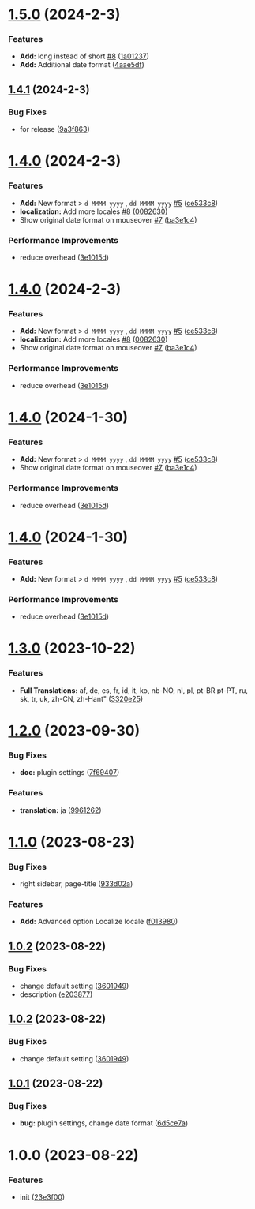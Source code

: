 # [1.5.0](https://github.com/YU000jp/logseq-plugin-flex-date-format/compare/v1.4.1...v1.5.0) (2024-2-3)


### Features

* **Add:**  long instead of short [#8](https://github.com/YU000jp/logseq-plugin-flex-date-format/issues/8) ([1a01237](https://github.com/YU000jp/logseq-plugin-flex-date-format/commit/1a01237eb33b0026e7810cab93990f9b828511a3))
* **Add:** Additional date format ([4aae5df](https://github.com/YU000jp/logseq-plugin-flex-date-format/commit/4aae5df34d9c21f65b31a12ec15d8e0ad4d7452f))

## [1.4.1](https://github.com/YU000jp/logseq-plugin-flex-date-format/compare/v1.4.0...v1.4.1) (2024-2-3)


### Bug Fixes

* for release ([9a3f863](https://github.com/YU000jp/logseq-plugin-flex-date-format/commit/9a3f86395549a3220181de81bdbd8294f0f56720))

# [1.4.0](https://github.com/YU000jp/logseq-plugin-flex-date-format/compare/v1.3.0...v1.4.0) (2024-2-3)


### Features

* **Add:** New format > `d MMMM yyyy` , `dd MMMM yyyy` [#5](https://github.com/YU000jp/logseq-plugin-flex-date-format/issues/5) ([ce533c8](https://github.com/YU000jp/logseq-plugin-flex-date-format/commit/ce533c8337688006bfc97944cd0a724fcc042137))
* **localization:** Add more locales [#8](https://github.com/YU000jp/logseq-plugin-flex-date-format/issues/8) ([0082630](https://github.com/YU000jp/logseq-plugin-flex-date-format/commit/00826307fea414cd681de966f54f049c9776eceb))
* Show original date format on mouseover [#7](https://github.com/YU000jp/logseq-plugin-flex-date-format/issues/7) ([ba3e1c4](https://github.com/YU000jp/logseq-plugin-flex-date-format/commit/ba3e1c455f735810e42cdc53285b6b25ff1d3523))


### Performance Improvements

* reduce overhead ([3e1015d](https://github.com/YU000jp/logseq-plugin-flex-date-format/commit/3e1015d39c8725d62e7756afce24385cce801412))

# [1.4.0](https://github.com/YU000jp/logseq-plugin-flex-date-format/compare/v1.3.0...v1.4.0) (2024-2-3)


### Features

* **Add:** New format > `d MMMM yyyy` , `dd MMMM yyyy` [#5](https://github.com/YU000jp/logseq-plugin-flex-date-format/issues/5) ([ce533c8](https://github.com/YU000jp/logseq-plugin-flex-date-format/commit/ce533c8337688006bfc97944cd0a724fcc042137))
* **localization:** Add more locales [#8](https://github.com/YU000jp/logseq-plugin-flex-date-format/issues/8) ([0082630](https://github.com/YU000jp/logseq-plugin-flex-date-format/commit/00826307fea414cd681de966f54f049c9776eceb))
* Show original date format on mouseover [#7](https://github.com/YU000jp/logseq-plugin-flex-date-format/issues/7) ([ba3e1c4](https://github.com/YU000jp/logseq-plugin-flex-date-format/commit/ba3e1c455f735810e42cdc53285b6b25ff1d3523))


### Performance Improvements

* reduce overhead ([3e1015d](https://github.com/YU000jp/logseq-plugin-flex-date-format/commit/3e1015d39c8725d62e7756afce24385cce801412))

# [1.4.0](https://github.com/YU000jp/logseq-plugin-flex-date-format/compare/v1.3.0...v1.4.0) (2024-1-30)


### Features

* **Add:** New format > `d MMMM yyyy` , `dd MMMM yyyy` [#5](https://github.com/YU000jp/logseq-plugin-flex-date-format/issues/5) ([ce533c8](https://github.com/YU000jp/logseq-plugin-flex-date-format/commit/ce533c8337688006bfc97944cd0a724fcc042137))
* Show original date format on mouseover [#7](https://github.com/YU000jp/logseq-plugin-flex-date-format/issues/7) ([ba3e1c4](https://github.com/YU000jp/logseq-plugin-flex-date-format/commit/ba3e1c455f735810e42cdc53285b6b25ff1d3523))


### Performance Improvements

* reduce overhead ([3e1015d](https://github.com/YU000jp/logseq-plugin-flex-date-format/commit/3e1015d39c8725d62e7756afce24385cce801412))

# [1.4.0](https://github.com/YU000jp/logseq-plugin-flex-date-format/compare/v1.3.0...v1.4.0) (2024-1-30)


### Features

* **Add:** New format > `d MMMM yyyy` , `dd MMMM yyyy` [#5](https://github.com/YU000jp/logseq-plugin-flex-date-format/issues/5) ([ce533c8](https://github.com/YU000jp/logseq-plugin-flex-date-format/commit/ce533c8337688006bfc97944cd0a724fcc042137))


### Performance Improvements

* reduce overhead ([3e1015d](https://github.com/YU000jp/logseq-plugin-flex-date-format/commit/3e1015d39c8725d62e7756afce24385cce801412))

# [1.3.0](https://github.com/YU000jp/logseq-plugin-flex-date-format/compare/v1.2.0...v1.3.0) (2023-10-22)


### Features

* **Full Translations:** af, de, es, fr, id, it, ko, nb-NO, nl, pl, pt-BR pt-PT, ru, sk, tr, uk, zh-CN, zh-Hant" ([3320e25](https://github.com/YU000jp/logseq-plugin-flex-date-format/commit/3320e2570d1805763b323f82baf1893e749295d3))

# [1.2.0](https://github.com/YU000jp/logseq-plugin-flex-date-format/compare/v1.1.0...v1.2.0) (2023-09-30)


### Bug Fixes

* **doc:** plugin settings ([7f69407](https://github.com/YU000jp/logseq-plugin-flex-date-format/commit/7f69407a71ff396bdea8504a12bf0478d8225d1a))


### Features

* **translation:** ja ([9961262](https://github.com/YU000jp/logseq-plugin-flex-date-format/commit/9961262b6d2316a8418aef27748acc6574f7b1f5))

# [1.1.0](https://github.com/YU000jp/logseq-plugin-flex-date-format/compare/v1.0.2...v1.1.0) (2023-08-23)


### Bug Fixes

* right sidebar, page-title ([933d02a](https://github.com/YU000jp/logseq-plugin-flex-date-format/commit/933d02ab4027b0c0f2ffb42d4ac88fd74b6828b9))


### Features

* **Add:** Advanced option Localize locale ([f013980](https://github.com/YU000jp/logseq-plugin-flex-date-format/commit/f013980a319ff9408bf7961387891218317156f0))

## [1.0.2](https://github.com/YU000jp/logseq-plugin-flex-date-format/compare/v1.0.1...v1.0.2) (2023-08-22)


### Bug Fixes

* change default setting ([3601949](https://github.com/YU000jp/logseq-plugin-flex-date-format/commit/3601949cb84abaf5b064cef64c8088651e09987e))
* description ([e203877](https://github.com/YU000jp/logseq-plugin-flex-date-format/commit/e2038777a510b9a2c8503226ee4c809a2860b57a))

## [1.0.2](https://github.com/YU000jp/logseq-plugin-flex-date-format/compare/v1.0.1...v1.0.2) (2023-08-22)


### Bug Fixes

* change default setting ([3601949](https://github.com/YU000jp/logseq-plugin-flex-date-format/commit/3601949cb84abaf5b064cef64c8088651e09987e))

## [1.0.1](https://github.com/YU000jp/logseq-plugin-flex-date-format/compare/v1.0.0...v1.0.1) (2023-08-22)


### Bug Fixes

* **bug:** plugin settings, change date format ([6d5ce7a](https://github.com/YU000jp/logseq-plugin-flex-date-format/commit/6d5ce7aa2af0066b4254681dd6e3d6123bceb555))

# 1.0.0 (2023-08-22)


### Features

* init ([23e3f00](https://github.com/YU000jp/logseq-plugin-flex-date-format/commit/23e3f0064c1a7259c7bd559767ebd90c6f4907d3))
